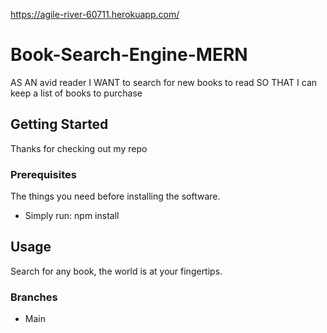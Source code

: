 
https://agile-river-60711.herokuapp.com/ 

# Book-Search-Engine-MERN

AS AN avid reader
I WANT to search for new books to read
SO THAT I can keep a list of books to purchase

## Getting Started

Thanks for checking out my repo

### Prerequisites

The things you need before installing the software.

* Simply run: 
  npm install

## Usage

Search for any book, the world is at your fingertips. 


### Branches

* Main

